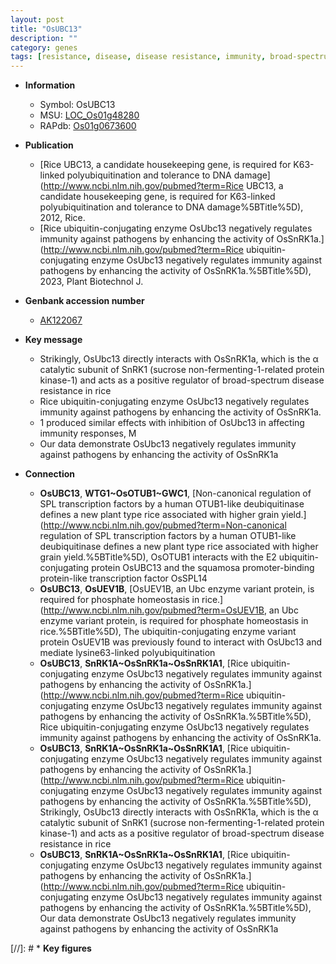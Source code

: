 ```yaml
---
layout: post
title: "OsUBC13"
description: ""
category: genes
tags: [resistance, disease, disease resistance, immunity, broad-spectrum disease resistance, protein kinase]
---
```


* **Information**  
    + Symbol: OsUBC13  
    + MSU: [LOC_Os01g48280](http://rice.uga.edu/cgi-bin/ORF_infopage.cgi?orf=LOC_Os01g48280)  
    + RAPdb: [Os01g0673600](http://rapdb.dna.affrc.go.jp/viewer/gbrowse_details/irgsp1?name=Os01g0673600)  

* **Publication**  
    + [Rice UBC13, a candidate housekeeping gene, is required for K63-linked polyubiquitination and tolerance to DNA damage](http://www.ncbi.nlm.nih.gov/pubmed?term=Rice UBC13, a candidate housekeeping gene, is required for K63-linked polyubiquitination and tolerance to DNA damage%5BTitle%5D), 2012, Rice.
    + [Rice ubiquitin-conjugating enzyme OsUbc13 negatively regulates immunity against pathogens by enhancing the activity of OsSnRK1a.](http://www.ncbi.nlm.nih.gov/pubmed?term=Rice ubiquitin-conjugating enzyme OsUbc13 negatively regulates immunity against pathogens by enhancing the activity of OsSnRK1a.%5BTitle%5D), 2023, Plant Biotechnol J.

* **Genbank accession number**  
    + [AK122067](http://www.ncbi.nlm.nih.gov/nuccore/AK122067)

* **Key message**  
    + Strikingly, OsUbc13 directly interacts with OsSnRK1a, which is the α catalytic subunit of SnRK1 (sucrose non-fermenting-1-related protein kinase-1) and acts as a positive regulator of broad-spectrum disease resistance in rice
    + Rice ubiquitin-conjugating enzyme OsUbc13 negatively regulates immunity against pathogens by enhancing the activity of OsSnRK1a.
    + 1 produced similar effects with inhibition of OsUbc13 in affecting immunity responses, M
    + Our data demonstrate OsUbc13 negatively regulates immunity against pathogens by enhancing the activity of OsSnRK1a

* **Connection**  
    + __OsUBC13__, __WTG1~OsOTUB1~GWC1__, [Non-canonical regulation of SPL transcription factors by a human OTUB1-like deubiquitinase defines a new plant type rice associated with higher grain yield.](http://www.ncbi.nlm.nih.gov/pubmed?term=Non-canonical regulation of SPL transcription factors by a human OTUB1-like deubiquitinase defines a new plant type rice associated with higher grain yield.%5BTitle%5D),  OsOTUB1 interacts with the E2 ubiquitin-conjugating protein OsUBC13 and the squamosa promoter-binding protein-like transcription factor OsSPL14
    + __OsUBC13__, __OsUEV1B__, [OsUEV1B, an Ubc enzyme variant protein, is required for phosphate homeostasis in rice.](http://www.ncbi.nlm.nih.gov/pubmed?term=OsUEV1B, an Ubc enzyme variant protein, is required for phosphate homeostasis in rice.%5BTitle%5D),  The ubiquitin-conjugating enzyme variant protein OsUEV1B was previously found to interact with OsUbc13 and mediate lysine63-linked polyubiquitination
    + __OsUBC13__, __SnRK1A~OsSnRK1a~OsSnRK1A1__, [Rice ubiquitin-conjugating enzyme OsUbc13 negatively regulates immunity against pathogens by enhancing the activity of OsSnRK1a.](http://www.ncbi.nlm.nih.gov/pubmed?term=Rice ubiquitin-conjugating enzyme OsUbc13 negatively regulates immunity against pathogens by enhancing the activity of OsSnRK1a.%5BTitle%5D), Rice ubiquitin-conjugating enzyme OsUbc13 negatively regulates immunity against pathogens by enhancing the activity of OsSnRK1a.
    + __OsUBC13__, __SnRK1A~OsSnRK1a~OsSnRK1A1__, [Rice ubiquitin-conjugating enzyme OsUbc13 negatively regulates immunity against pathogens by enhancing the activity of OsSnRK1a.](http://www.ncbi.nlm.nih.gov/pubmed?term=Rice ubiquitin-conjugating enzyme OsUbc13 negatively regulates immunity against pathogens by enhancing the activity of OsSnRK1a.%5BTitle%5D),  Strikingly, OsUbc13 directly interacts with OsSnRK1a, which is the α catalytic subunit of SnRK1 (sucrose non-fermenting-1-related protein kinase-1) and acts as a positive regulator of broad-spectrum disease resistance in rice
    + __OsUBC13__, __SnRK1A~OsSnRK1a~OsSnRK1A1__, [Rice ubiquitin-conjugating enzyme OsUbc13 negatively regulates immunity against pathogens by enhancing the activity of OsSnRK1a.](http://www.ncbi.nlm.nih.gov/pubmed?term=Rice ubiquitin-conjugating enzyme OsUbc13 negatively regulates immunity against pathogens by enhancing the activity of OsSnRK1a.%5BTitle%5D),  Our data demonstrate OsUbc13 negatively regulates immunity against pathogens by enhancing the activity of OsSnRK1a

[//]: # * **Key figures**  


